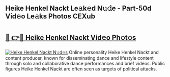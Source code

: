 ## Heike Henkel Nackt Le𝚊k𝚎d N𝚞𝚍e - Part-50d Vid𝚎o Le𝚊ks Photos CEXub

# <h2><a href="http://fb9bzpe.evod.top/?m=Heike+Henkel+Nackt">🔗 👉🔴 Heike Henkel Nackt Vid𝚎o Ph𝚘t𝚘s</a></h2>

[![Heike Henkel Nackt N𝚞d𝚎s](https://i.imgur.com/8V9OHl7.gif)](http://fb9bzpe.evod.top/?m=Heike+Henkel+Nackt)
Online personality Heike Henkel Nackt and content producer, known for disseminating dance and lifestyle content through solo and collaborative dance performances and brief videos. Public figures Heike Henkel Nackt are often seen as targets of political attacks. 
